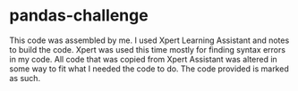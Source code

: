 # pandas-challenge
This code was assembled by me. I used Xpert Learning Assistant and notes to build the code. Xpert was used this time mostly for finding syntax errors in my code. All code that was copied from Xpert Assistant was altered in some way to fit what I needed the code to do. The code provided is marked as such.
